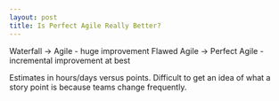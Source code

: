 ```yaml
---
layout: post
title: Is Perfect Agile Really Better?
---
```


Waterfall -> Agile - huge improvement
Flawed Agile -> Perfect Agile - incremental improvement at best

Estimates in hours/days versus points. Difficult to get an idea of what a story point is because teams change frequently.